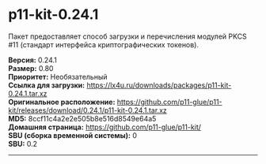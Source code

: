 # p11-kit-0.24.1

Пакет предоставляет способ загрузки и перечисления модулей PKCS #11 (стандарт интерфейса криптографических токенов).

**Версия:** 0.24.1
<br />
**Размер:** 0.80
<br />
**Приоритет:** Необязательный
<br />
**Ссылка для загрузки:** https://lx4u.ru/downloads/packages/p11-kit-0.24.1.tar.xz
<br />
**Оригинальное расположение:** https://github.com/p11-glue/p11-kit/releases/download/0.24.1/p11-kit-0.24.1.tar.xz
<br />
**MD5:** 8ccf11c4a2e2e505b8e516d8549e64a5
<br />
**Домашняя страница:** https://github.com/p11-glue/p11-kit/
        <br />
**SBU (сборка временной системы):** 0
<br />
**SBU:** 0.2

***
            
